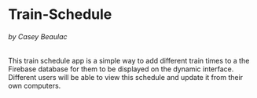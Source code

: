 # Train-Schedule
###### by Casey Beaulac

This train schedule app is a simple way to add different train times to a the Firebase database for them to be displayed on the dynamic interface. Different users will be able to view this schedule and update it from their own computers.


